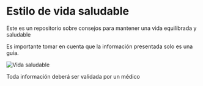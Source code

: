 # Estilo de vida saludable
Este es un repositorio sobre consejos para mantener una vida equilibrada y saludable

Es importante tomar en cuenta que la información presentada solo es una guía.


![Vida saludable](vidasana/imagenes/Primera%20imagen.jpeg)

Toda información deberá ser validada por un médico 
